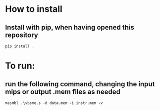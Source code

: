 # How to install

## Install with pip, when having opened this repository
`pip install .`

# To run:

## run the following command, changing the input mips or output .mem files as needed
`masmbl .\vbsme.s -d data.mem -i instr.mem -v`